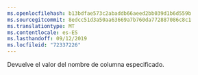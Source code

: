 ```yaml
---
ms.openlocfilehash: b13bdfae573c2abaddb66aeed2bb039d1b6d559b
ms.sourcegitcommit: 8edcc51d3a50aa63669a7b760da772887086c8c1
ms.translationtype: MT
ms.contentlocale: es-ES
ms.lasthandoff: 09/12/2019
ms.locfileid: "72337226"
---
```

Devuelve el valor del nombre de columna especificado.